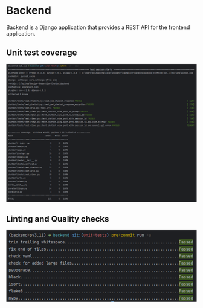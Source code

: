 # Backend

Backend is a Django application that provides a REST API for the frontend application.

## Unit test coverage

![Unit tests](static/test_coverage.png)

## Linting and Quality checks

![Linting and Quality checks](static/pre_commit.png)
